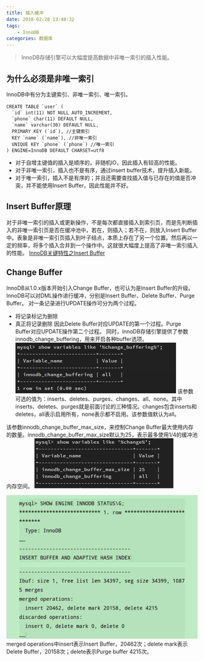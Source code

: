 ```yaml
---
title: 插入缓冲
date: 2018-02-28 13:48:32
tags:
    - InnoDB
categories: 数据库
---
```

<!-- more -->
>InnoDB存储引擎可以大幅度提高数据中非唯一索引的插入性能。

为什么必须是非唯一索引
----
InnoDB中有分为主键索引、非唯一索引、唯一索引。
```
CREATE TABLE `user` (
  `id` int(11) NOT NULL AUTO_INCREMENT,
  `phone` char(11) DEFAULT NULL,
  `name` varchar(30) DEFAULT NULL,
  PRIMARY KEY (`id`), //主键索引
  KEY `name` (`name`), //非唯一索引
  UNIQUE KEY `phone` (`phone`) //唯一索引
) ENGINE=InnoDB DEFAULT CHARSET=utf8
```
- 对于自增主键值的插入是顺序的，非随机IO，因此插入有较高的性能。
- 对于非唯一索引，插入也不是有序，通过insert buffer技术，提升插入新能。
- 对于唯一索引，插入不是有序的；并且还需要查找插入值与已存在的值是否冲突，并不能使用Insert Buffer，因此性能并不好。

Insert Buffer原理
---
对于非唯一索引的插入或更新操作，不是每次都直接插入到索引页，而是先判断插入的非唯一索引页是否在缓冲池中，若在，则插入；若不在，则放入Insert Buffer中。表象是非唯一索引页插入到叶子结点，本质上存在了另一个位置。然后再以一定的频率，将多个插入合并到一个操作中。这就很大幅度上提高了非唯一索引插入的性能。
[InnoDB关键特性之Insert Buffer](http://www.cnblogs.com/yuyue2014/p/3802779.html)

Change Buffer
---
InnoDB从1.0.x版本开始引入Change Buffer，也可认为是Insert Buffer的升级。
InnoDB可以对DML操作进行缓冲，分别是Insert Buffer、Delete Buffer、Purge Buffer。
对一条记录进行UPDATE操作可分为两个过程。
- 将记录标记为删除
- 真正将记录删除
因此Delete Buffer对应UPDATE的第一个过程。Purge Buffer对应UPDATE操作第二个过程。
同时，InnoDB存储引擎提供了参数innodb_change_buffering，用来开启各种buffer选项。
![](image/date/201802281537_680.png)
该参数可选的值为：inserts、deletes、purges、changes、all、none。其中inserts、deletes、purges就是前面讨论的三种情况。changes包含inserts和deletes，all表示启用所有，none表示都不启用。该参数值默认为all。

该参数innodb_change_buffer_max_size，来控制Change Buffer最大使用内存的数量。innodb_change_buffer_max_size默认为25，表示最多使用1/4的缓冲池内存空间。
![](image/date/201802281540_194.png)


![](image/date/201802281546_403.JPG)
merged operations中insert表示Insert Buffer，20462次；delete mark表示Delete Buffer，20158次；delete表示Purge buffer 4215次。
